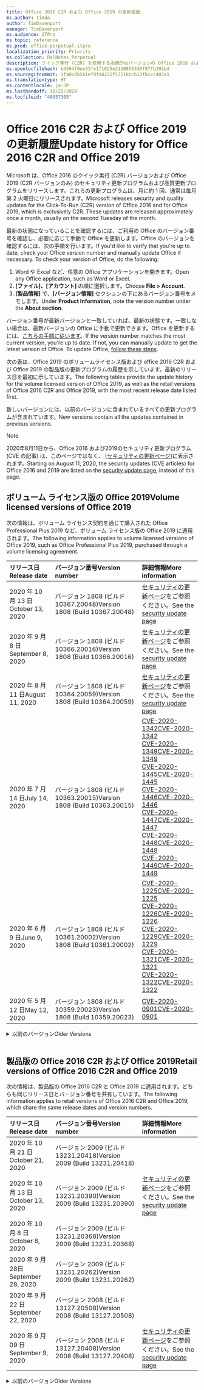 ```yaml
---
title: Office 2016 C2R および Office 2019 の更新履歴
ms.author: timda
author: TimDavenport
manager: TimDavenport
ms.audience: ITPro
ms.topic: reference
ms.prod: office-perpetual-itpro
localization_priority: Priority
ms.collection: RelNotes_Perpetual
description: クイック実行 (C2R) を使用する永続的なバージョンの Office 2016 および 2019 の更新履歴を IT 技術者に提供します
ms.openlocfilehash: b4564f0ee33fe1f1625e2410855330f07fb391bd
ms.sourcegitcommit: 1fa0c0b581efdfd4225f535186cb12fbccc403a1
ms.translationtype: HT
ms.contentlocale: ja-JP
ms.lasthandoff: 10/22/2020
ms.locfileid: "48657305"
---
```

# <a name="update-history-for-office-2016-c2r-and-office-2019"></a><span data-ttu-id="ab1bf-103">Office 2016 C2R および Office 2019 の更新履歴</span><span class="sxs-lookup"><span data-stu-id="ab1bf-103">Update history for Office 2016 C2R and Office 2019</span></span>

<span data-ttu-id="ab1bf-p101">Microsoft は、Office 2016 のクイック実行 (C2R) バージョンおよび Office 2019 (C2R バージョンのみ) のセキュリティ更新プログラムおよび品質更新プログラムをリリースします。これらの更新プログラムは、月に約 1 回、通常は毎月第 2 火曜日にリリースされます。</span><span class="sxs-lookup"><span data-stu-id="ab1bf-p101">Microsoft releases security and quality updates for the Click-To-Run (C2R) version of Office 2016 and for Office 2019, which is exclusively C2R. These updates are released approximately once a month, usually on the second Tuesday of the month.</span></span>

<span data-ttu-id="ab1bf-p102">最新の状態になっていることを確認するには、ご利用の Office のバージョン番号を確認し、必要に応じて手動で Office を更新します。Office のバージョンを確認するには、次の手順を行います。</span><span class="sxs-lookup"><span data-stu-id="ab1bf-p102">If you'd like to verify that you're up to date, check your Office version number and manually update Office if necessary. To check your version of Office, do the following:</span></span>

  1.    <span data-ttu-id="ab1bf-108">Word や Excel など、任意の Office アプリケーションを開きます。</span><span class="sxs-lookup"><span data-stu-id="ab1bf-108">Open any Office application, such as Word or Excel.</span></span>
  2.    <span data-ttu-id="ab1bf-109">**[ファイル]、[アカウント]** の順に選択します。</span><span class="sxs-lookup"><span data-stu-id="ab1bf-109">Choose **File > Account**.</span></span>
  3.    <span data-ttu-id="ab1bf-110">**[製品情報]** で、**[バージョン情報]** セクションの下にあるバージョン番号をメモします。</span><span class="sxs-lookup"><span data-stu-id="ab1bf-110">Under **Product Information**, note the version number under the **About section**.</span></span>

<span data-ttu-id="ab1bf-p103">バージョン番号が最新バージョンと一致していれば、最新の状態です。一致しない場合は、最新バージョンの Office に手動で更新できます。Office を更新するには、[こちらの手順に従います](https://support.office.com/article/2ab296f3-7f03-43a2-8e50-46de917611c5)。</span><span class="sxs-lookup"><span data-stu-id="ab1bf-p103">If the version number matches the most current version, you're up to date. If not, you can manually update to get the latest version of Office. To update Office, [follow these steps](https://support.office.com/article/2ab296f3-7f03-43a2-8e50-46de917611c5).</span></span>


<span data-ttu-id="ab1bf-114">次の表は、Office 2019 のボリュームライセンス版および office 2016 C2R および Office 2019 の製品版の更新プログラムの履歴を示しています。最新のリリース日を最初に示しています。</span><span class="sxs-lookup"><span data-stu-id="ab1bf-114">The following tables provide the update history for the volume licensed version of Office 2019, as well as the retail versions of Office 2016 C2R and Office 2019, with the most recent release date listed first.</span></span>

<span data-ttu-id="ab1bf-115">新しいバージョンには、以前のバージョンに含まれているすべての更新プログラムが含まれています。</span><span class="sxs-lookup"><span data-stu-id="ab1bf-115">New versions contain all the updates contained in previous versions.</span></span>


 > [!NOTE]
> <span data-ttu-id="ab1bf-116">2020年8月11日から、Office 2016 および2019のセキュリティ更新プログラム (CVE の記事) は、このページではなく、 [[セキュリティの更新ページ](https://docs.microsoft.com/officeupdates/microsoft365-apps-security-updates)]に表示されます。</span><span class="sxs-lookup"><span data-stu-id="ab1bf-116">Starting on August 11, 2020, the security updates (CVE articles) for Office 2016 and 2019 are listed on the [security update page](https://docs.microsoft.com/officeupdates/microsoft365-apps-security-updates), instead of this page.</span></span> 


## <a name="volume-licensed-versions-of-office-2019"></a><span data-ttu-id="ab1bf-117">ボリューム ライセンス版の Office 2019</span><span class="sxs-lookup"><span data-stu-id="ab1bf-117">Volume licensed versions of Office 2019</span></span>
<span data-ttu-id="ab1bf-118">次の情報は、ボリューム ライセンス契約を通じて購入された Office Professional Plus 2019 など、ボリューム ライセンス版の Office 2019 に適用されます。</span><span class="sxs-lookup"><span data-stu-id="ab1bf-118">The following information applies to volume licensed versions of Office 2019, such as Office Professional Plus 2019, purchased through a volume licensing agreement.</span></span>

[//]: # (VL テーブルを削除しない 開始)


|<span data-ttu-id="ab1bf-120">**リリース日**</span><span class="sxs-lookup"><span data-stu-id="ab1bf-120">**Release date**</span></span>|<span data-ttu-id="ab1bf-121">**バージョン番号**</span><span class="sxs-lookup"><span data-stu-id="ab1bf-121">**Version number**</span></span>|<span data-ttu-id="ab1bf-122">**詳細情報**</span><span class="sxs-lookup"><span data-stu-id="ab1bf-122">**More information**</span></span>|
|:-----|:-----|:-----|
|<span data-ttu-id="ab1bf-123">2020 年 10 月 13 日</span><span class="sxs-lookup"><span data-stu-id="ab1bf-123">October 13, 2020</span></span>|<span data-ttu-id="ab1bf-124">バージョン 1808 (ビルド 10367.20048)</span><span class="sxs-lookup"><span data-stu-id="ab1bf-124">Version 1808 (Build 10367.20048)</span></span>|<span data-ttu-id="ab1bf-125">[セキュリティの更新ページ](https://docs.microsoft.com/officeupdates/microsoft365-apps-security-updates)をご参照ください。</span><span class="sxs-lookup"><span data-stu-id="ab1bf-125">See the [security update page](https://docs.microsoft.com/officeupdates/microsoft365-apps-security-updates)</span></span>  |
|<span data-ttu-id="ab1bf-126">2020 年 9 月 8 日</span><span class="sxs-lookup"><span data-stu-id="ab1bf-126">September 8, 2020</span></span>|<span data-ttu-id="ab1bf-127">バージョン 1808 (ビルド 10366.20016)</span><span class="sxs-lookup"><span data-stu-id="ab1bf-127">Version 1808 (Build 10366.20016)</span></span>|<span data-ttu-id="ab1bf-128">[セキュリティの更新ページ](https://docs.microsoft.com/officeupdates/microsoft365-apps-security-updates)をご参照ください。</span><span class="sxs-lookup"><span data-stu-id="ab1bf-128">See the [security update page](https://docs.microsoft.com/officeupdates/microsoft365-apps-security-updates)</span></span> |
|<span data-ttu-id="ab1bf-129">2020 年 8 月 11 日</span><span class="sxs-lookup"><span data-stu-id="ab1bf-129">August 11, 2020</span></span>|<span data-ttu-id="ab1bf-130">バージョン 1808 (ビルド 10364.20059)</span><span class="sxs-lookup"><span data-stu-id="ab1bf-130">Version 1808 (Build 10364.20059)</span></span>|<span data-ttu-id="ab1bf-131">[セキュリティの更新ページ](https://docs.microsoft.com/officeupdates/microsoft365-apps-security-updates)をご参照ください。</span><span class="sxs-lookup"><span data-stu-id="ab1bf-131">See the [security update page](https://docs.microsoft.com/officeupdates/microsoft365-apps-security-updates)</span></span> |
|<span data-ttu-id="ab1bf-132">2020 年 7 月 14 日</span><span class="sxs-lookup"><span data-stu-id="ab1bf-132">July 14, 2020</span></span>   |<span data-ttu-id="ab1bf-133">バージョン 1808 (ビルド 10363.20015)</span><span class="sxs-lookup"><span data-stu-id="ab1bf-133">Version 1808 (Build 10363.20015)</span></span>  |[<span data-ttu-id="ab1bf-134">CVE-2020-1342</span><span class="sxs-lookup"><span data-stu-id="ab1bf-134">CVE-2020-1342</span></span>](https://portal.msrc.microsoft.com/ja-JP/security-guidance/advisory/CVE-2020-1342) <br/>[<span data-ttu-id="ab1bf-135">CVE-2020-1349</span><span class="sxs-lookup"><span data-stu-id="ab1bf-135">CVE-2020-1349</span></span>](https://portal.msrc.microsoft.com/ja-JP/security-guidance/advisory/CVE-2020-1349) <br/>[<span data-ttu-id="ab1bf-136">CVE-2020-1445</span><span class="sxs-lookup"><span data-stu-id="ab1bf-136">CVE-2020-1445</span></span>](https://portal.msrc.microsoft.com/ja-JP/security-guidance/advisory/CVE-2020-1445) <br/>[<span data-ttu-id="ab1bf-137">CVE-2020-1446</span><span class="sxs-lookup"><span data-stu-id="ab1bf-137">CVE-2020-1446</span></span>](https://portal.msrc.microsoft.com/ja-JP/security-guidance/advisory/CVE-2020-1446) <br/>[<span data-ttu-id="ab1bf-138">CVE-2020-1447</span><span class="sxs-lookup"><span data-stu-id="ab1bf-138">CVE-2020-1447</span></span>](https://portal.msrc.microsoft.com/ja-JP/security-guidance/advisory/CVE-2020-1447) <br/>[<span data-ttu-id="ab1bf-139">CVE-2020-1448</span><span class="sxs-lookup"><span data-stu-id="ab1bf-139">CVE-2020-1448</span></span>](https://portal.msrc.microsoft.com/ja-JP/security-guidance/advisory/CVE-2020-1448) <br/>[<span data-ttu-id="ab1bf-140">CVE-2020-1449</span><span class="sxs-lookup"><span data-stu-id="ab1bf-140">CVE-2020-1449</span></span>](https://portal.msrc.microsoft.com/ja-JP/security-guidance/advisory/CVE-2020-1449) <br/>|
|<span data-ttu-id="ab1bf-141">2020 年 6 月 9 日</span><span class="sxs-lookup"><span data-stu-id="ab1bf-141">June 9, 2020</span></span>   |<span data-ttu-id="ab1bf-142">バージョン 1808 (ビルド 10361.20002)</span><span class="sxs-lookup"><span data-stu-id="ab1bf-142">Version 1808 (Build 10361.20002)</span></span>  |[<span data-ttu-id="ab1bf-143">CVE-2020-1225</span><span class="sxs-lookup"><span data-stu-id="ab1bf-143">CVE-2020-1225</span></span>](https://portal.msrc.microsoft.com/ja-JP/security-guidance/advisory/CVE-2020-1225) <br/> [<span data-ttu-id="ab1bf-144">CVE-2020-1226</span><span class="sxs-lookup"><span data-stu-id="ab1bf-144">CVE-2020-1226</span></span>](https://portal.msrc.microsoft.com/ja-JP/security-guidance/advisory/CVE-2020-1226) <br/>[<span data-ttu-id="ab1bf-145">CVE-2020-1229</span><span class="sxs-lookup"><span data-stu-id="ab1bf-145">CVE-2020-1229</span></span>](https://portal.msrc.microsoft.com/ja-JP/security-guidance/advisory/CVE-2020-1229) <br/>[<span data-ttu-id="ab1bf-146">CVE-2020-1321</span><span class="sxs-lookup"><span data-stu-id="ab1bf-146">CVE-2020-1321</span></span>](https://portal.msrc.microsoft.com/ja-JP/security-guidance/advisory/CVE-2020-1321) <br/>[<span data-ttu-id="ab1bf-147">CVE-2020-1322</span><span class="sxs-lookup"><span data-stu-id="ab1bf-147">CVE-2020-1322</span></span>](https://portal.msrc.microsoft.com/ja-JP/security-guidance/advisory/CVE-2020-1322) <br/>|
|<span data-ttu-id="ab1bf-148">2020 年 5 月 12 日</span><span class="sxs-lookup"><span data-stu-id="ab1bf-148">May 12, 2020</span></span>   |<span data-ttu-id="ab1bf-149">バージョン 1808 (ビルド 10359.20023)</span><span class="sxs-lookup"><span data-stu-id="ab1bf-149">Version 1808 (Build 10359.20023)</span></span>  |[<span data-ttu-id="ab1bf-150">CVE-2020-0901</span><span class="sxs-lookup"><span data-stu-id="ab1bf-150">CVE-2020-0901</span></span>](https://portal.msrc.microsoft.com/ja-JP/security-guidance/advisory/CVE-2020-0901) <br/> |


[//]: # (VL テーブルを削除しない 終了)

<details>
<summary><span data-ttu-id="ab1bf-152">以前のバージョン</span><span class="sxs-lookup"><span data-stu-id="ab1bf-152">Older Versions</span></span></summary>
 

[//]: # (古い VL テーブルを削除しない 開始)


|<span data-ttu-id="ab1bf-154">**リリース日**</span><span class="sxs-lookup"><span data-stu-id="ab1bf-154">**Release date**</span></span>|<span data-ttu-id="ab1bf-155">**バージョン番号**</span><span class="sxs-lookup"><span data-stu-id="ab1bf-155">**Version number**</span></span>|<span data-ttu-id="ab1bf-156">**詳細情報**</span><span class="sxs-lookup"><span data-stu-id="ab1bf-156">**More information**</span></span>|
|:-----|:-----|:-----|
|<span data-ttu-id="ab1bf-157">2020 年 4 月 14 日</span><span class="sxs-lookup"><span data-stu-id="ab1bf-157">April 14, 2020</span></span>   |<span data-ttu-id="ab1bf-158">バージョン 1808 (ビルド 10358.20061)</span><span class="sxs-lookup"><span data-stu-id="ab1bf-158">Version 1808 (Build 10358.20061)</span></span>  |[<span data-ttu-id="ab1bf-159">CVE-2020-0760</span><span class="sxs-lookup"><span data-stu-id="ab1bf-159">CVE-2020-0760</span></span>](https://portal.msrc.microsoft.com/ja-JP/security-guidance/advisory/CVE-2020-0760) <br/> [<span data-ttu-id="ab1bf-160">CVE-2020-0906</span><span class="sxs-lookup"><span data-stu-id="ab1bf-160">CVE-2020-0906</span></span>](https://portal.msrc.microsoft.com/ja-JP/security-guidance/advisory/CVE-2020-0906) <br/> [<span data-ttu-id="ab1bf-161">CVE-2020-0961</span><span class="sxs-lookup"><span data-stu-id="ab1bf-161">CVE-2020-0961</span></span>](https://portal.msrc.microsoft.com/ja-JP/security-guidance/advisory/CVE-2020-0961) <br/> [<span data-ttu-id="ab1bf-162">CVE-2020-0980</span><span class="sxs-lookup"><span data-stu-id="ab1bf-162">CVE-2020-0980</span></span>](https://portal.msrc.microsoft.com/ja-JP/security-guidance/advisory/CVE-2020-0980) <br/>[<span data-ttu-id="ab1bf-163">CVE-2020-0991</span><span class="sxs-lookup"><span data-stu-id="ab1bf-163">CVE-2020-0991</span></span>](https://portal.msrc.microsoft.com/ja-JP/security-guidance/advisory/CVE-2020-0991) <br/> |
|<span data-ttu-id="ab1bf-164">2020 年 3 月 10 日</span><span class="sxs-lookup"><span data-stu-id="ab1bf-164">March 10, 2020</span></span>   |<span data-ttu-id="ab1bf-165">バージョン 1808 (ビルド 10357.20081)</span><span class="sxs-lookup"><span data-stu-id="ab1bf-165">Version 1808 (Build 10357.20081)</span></span>  |[<span data-ttu-id="ab1bf-166">CVE-2020-0850</span><span class="sxs-lookup"><span data-stu-id="ab1bf-166">CVE-2020-0850</span></span>](https://portal.msrc.microsoft.com/ja-JP/security-guidance/advisory/CVE-2020-0850) <br/> [<span data-ttu-id="ab1bf-167">CVE-2020-0852</span><span class="sxs-lookup"><span data-stu-id="ab1bf-167">CVE-2020-0852</span></span>](https://portal.msrc.microsoft.com/ja-JP/security-guidance/advisory/CVE-2020-0852) <br/> [<span data-ttu-id="ab1bf-168">CVE-2020-0892</span><span class="sxs-lookup"><span data-stu-id="ab1bf-168">CVE-2020-0892</span></span>](https://portal.msrc.microsoft.com/ja-JP/security-guidance/advisory/CVE-2020-0892) <br/>  |
|<span data-ttu-id="ab1bf-169">2020 年 2 月 11 日</span><span class="sxs-lookup"><span data-stu-id="ab1bf-169">February 11, 2020</span></span>   |<span data-ttu-id="ab1bf-170">バージョン 1808 (ビルド 10356.20006)</span><span class="sxs-lookup"><span data-stu-id="ab1bf-170">Version 1808 (Build 10356.20006)</span></span>  |[<span data-ttu-id="ab1bf-171">CVE-2020-0696</span><span class="sxs-lookup"><span data-stu-id="ab1bf-171">CVE-2020-0696</span></span>](https://portal.msrc.microsoft.com/ja-JP/security-guidance/advisory/CVE-2020-0696) <br/> [<span data-ttu-id="ab1bf-172">CVE-2020-0759</span><span class="sxs-lookup"><span data-stu-id="ab1bf-172">CVE-2020-0759</span></span>](https://portal.msrc.microsoft.com/ja-JP/security-guidance/advisory/CVE-2020-0759) <br/>  |


[//]: # (古い VL テーブルを削除しない 終了)

</details>


<br/>

## <a name="retail-versions-of-office-2016-c2r-and-office-2019"></a><span data-ttu-id="ab1bf-174">製品版の Office 2016 C2R および Office 2019</span><span class="sxs-lookup"><span data-stu-id="ab1bf-174">Retail versions of Office 2016 C2R and Office 2019</span></span>
<span data-ttu-id="ab1bf-175">次の情報は、製品版の Office 2016 C2R と Office 2019 に適用されます。どちらも同じリリース日とバージョン番号を共有しています。</span><span class="sxs-lookup"><span data-stu-id="ab1bf-175">The following information applies to retail versions of Office 2016 C2R and Office 2019, which share the same release dates and version numbers.</span></span>

[//]: # (リテール テーブルを削除しない 開始)


|<span data-ttu-id="ab1bf-177">**リリース日**</span><span class="sxs-lookup"><span data-stu-id="ab1bf-177">**Release date**</span></span>|<span data-ttu-id="ab1bf-178">**バージョン番号**</span><span class="sxs-lookup"><span data-stu-id="ab1bf-178">**Version number**</span></span>|<span data-ttu-id="ab1bf-179">**詳細情報**</span><span class="sxs-lookup"><span data-stu-id="ab1bf-179">**More information**</span></span>|
|:-----|:-----|:-----|
|<span data-ttu-id="ab1bf-180">2020 年 10 月 21 日</span><span class="sxs-lookup"><span data-stu-id="ab1bf-180">October 21, 2020</span></span>|<span data-ttu-id="ab1bf-181">バージョン 2009 (ビルド 13231.20418)</span><span class="sxs-lookup"><span data-stu-id="ab1bf-181">Version 2009 (Build 13231.20418)</span></span>| |
|<span data-ttu-id="ab1bf-182">2020 年 10 月 13 日</span><span class="sxs-lookup"><span data-stu-id="ab1bf-182">October 13, 2020</span></span>|<span data-ttu-id="ab1bf-183">バージョン 2009 (ビルド 13231.20390)</span><span class="sxs-lookup"><span data-stu-id="ab1bf-183">Version 2009 (Build 13231.20390)</span></span>|<span data-ttu-id="ab1bf-184">[セキュリティの更新ページ](https://docs.microsoft.com/officeupdates/microsoft365-apps-security-updates)をご参照ください。</span><span class="sxs-lookup"><span data-stu-id="ab1bf-184">See the [security update page](https://docs.microsoft.com/officeupdates/microsoft365-apps-security-updates)</span></span>  |
|<span data-ttu-id="ab1bf-185">2020 年 10 月 8 日</span><span class="sxs-lookup"><span data-stu-id="ab1bf-185">October 8, 2020</span></span>|<span data-ttu-id="ab1bf-186">バージョン 2009 (ビルド 13231.20368)</span><span class="sxs-lookup"><span data-stu-id="ab1bf-186">Version 2009 (Build 13231.20368)</span></span>| |
|<span data-ttu-id="ab1bf-187">2020 年 9 月 28日</span><span class="sxs-lookup"><span data-stu-id="ab1bf-187">September 28, 2020</span></span>|<span data-ttu-id="ab1bf-188">バージョン 2009 (ビルド 13231.20262)</span><span class="sxs-lookup"><span data-stu-id="ab1bf-188">Version 2009 (Build 13231.20262)</span></span>| |
|<span data-ttu-id="ab1bf-189">2020 年 9 月 22 日</span><span class="sxs-lookup"><span data-stu-id="ab1bf-189">September 22, 2020</span></span>|<span data-ttu-id="ab1bf-190">バージョン 2008 (ビルド 13127.20508)</span><span class="sxs-lookup"><span data-stu-id="ab1bf-190">Version 2008 (Build 13127.20508)</span></span>| |
|<span data-ttu-id="ab1bf-191">2020 年 9 月 09 日</span><span class="sxs-lookup"><span data-stu-id="ab1bf-191">September 9, 2020</span></span>|<span data-ttu-id="ab1bf-192">バージョン 2008 (ビルド13127.20408)</span><span class="sxs-lookup"><span data-stu-id="ab1bf-192">Version 2008 (Build 13127.20408)</span></span>|<span data-ttu-id="ab1bf-193">[セキュリティの更新ページ](https://docs.microsoft.com/officeupdates/microsoft365-apps-security-updates)をご参照ください。</span><span class="sxs-lookup"><span data-stu-id="ab1bf-193">See the [security update page](https://docs.microsoft.com/officeupdates/microsoft365-apps-security-updates)</span></span> |


[//]: # (リテール テーブルを削除しない 終了)

<details>
<summary><span data-ttu-id="ab1bf-195">以前のバージョン</span><span class="sxs-lookup"><span data-stu-id="ab1bf-195">Older Versions</span></span></summary>
 

[//]: # (古いリテール テーブルを削除しない 開始)


|<span data-ttu-id="ab1bf-197">**リリース日**</span><span class="sxs-lookup"><span data-stu-id="ab1bf-197">**Release date**</span></span>|<span data-ttu-id="ab1bf-198">**バージョン番号**</span><span class="sxs-lookup"><span data-stu-id="ab1bf-198">**Version number**</span></span>|<span data-ttu-id="ab1bf-199">**詳細情報**</span><span class="sxs-lookup"><span data-stu-id="ab1bf-199">**More information**</span></span>|
|:-----|:-----|:-----|
|<span data-ttu-id="ab1bf-200">2020 年 8 月 31 日</span><span class="sxs-lookup"><span data-stu-id="ab1bf-200">August 31, 2020</span></span>|<span data-ttu-id="ab1bf-201">バージョン 2008 (ビルド 13127.20296)</span><span class="sxs-lookup"><span data-stu-id="ab1bf-201">Version 2008 (Build 13127.20296)</span></span>| |
|<span data-ttu-id="ab1bf-202">2020 年 8 月 25 日</span><span class="sxs-lookup"><span data-stu-id="ab1bf-202">August 25, 2020</span></span>|<span data-ttu-id="ab1bf-203">バージョン 2007 (ビルド 13029.20460)</span><span class="sxs-lookup"><span data-stu-id="ab1bf-203">Version 2007 (Build 13029.20460)</span></span>| |
|<span data-ttu-id="ab1bf-204">2020 年 8 月 11 日</span><span class="sxs-lookup"><span data-stu-id="ab1bf-204">August 11, 2020</span></span>|<span data-ttu-id="ab1bf-205">バージョン 2007 (ビルド 13029.20344)</span><span class="sxs-lookup"><span data-stu-id="ab1bf-205">Version 2007 (Build 13029.20344)</span></span>|<span data-ttu-id="ab1bf-206">[セキュリティの更新ページ](https://docs.microsoft.com/officeupdates/microsoft365-apps-security-updates)をご参照ください。</span><span class="sxs-lookup"><span data-stu-id="ab1bf-206">See the [security update page](https://docs.microsoft.com/officeupdates/microsoft365-apps-security-updates)</span></span> |
|<span data-ttu-id="ab1bf-207">2020 年 7 月 30 日</span><span class="sxs-lookup"><span data-stu-id="ab1bf-207">July 30, 2020</span></span>|<span data-ttu-id="ab1bf-208">バージョン 2007 (ビルド 13029.20308)</span><span class="sxs-lookup"><span data-stu-id="ab1bf-208">Version 2007 (Build 13029.20308)</span></span>  |<span data-ttu-id="ab1bf-209">さまざまなバグとパフォーマンスの修正。</span><span class="sxs-lookup"><span data-stu-id="ab1bf-209">Various bug and performance fixes.</span></span>  <br/>  |
|<span data-ttu-id="ab1bf-210">2020 年 7 月 28 日</span><span class="sxs-lookup"><span data-stu-id="ab1bf-210">July 28, 2020</span></span>|<span data-ttu-id="ab1bf-211">バージョン 2006 (ビルド 13001.20498)</span><span class="sxs-lookup"><span data-stu-id="ab1bf-211">Version 2006 (Build 13001.20498)</span></span>  |<span data-ttu-id="ab1bf-212">さまざまなバグとパフォーマンスの修正。</span><span class="sxs-lookup"><span data-stu-id="ab1bf-212">Various bug and performance fixes.</span></span>  <br/>  |
|<span data-ttu-id="ab1bf-213">2020 年 7 月 14 日</span><span class="sxs-lookup"><span data-stu-id="ab1bf-213">July 14, 2020</span></span>|<span data-ttu-id="ab1bf-214">バージョン 2006 (ビルド 13001.20384)</span><span class="sxs-lookup"><span data-stu-id="ab1bf-214">Version 2006 (Build 13001.20384)</span></span>  |[<span data-ttu-id="ab1bf-215">CVE-2020-1342</span><span class="sxs-lookup"><span data-stu-id="ab1bf-215">CVE-2020-1342</span></span>](https://portal.msrc.microsoft.com/ja-JP/security-guidance/advisory/CVE-2020-1342) <br/>[<span data-ttu-id="ab1bf-216">CVE-2020-1349</span><span class="sxs-lookup"><span data-stu-id="ab1bf-216">CVE-2020-1349</span></span>](https://portal.msrc.microsoft.com/ja-JP/security-guidance/advisory/CVE-2020-1349) <br/>[<span data-ttu-id="ab1bf-217">CVE-2020-1445</span><span class="sxs-lookup"><span data-stu-id="ab1bf-217">CVE-2020-1445</span></span>](https://portal.msrc.microsoft.com/ja-JP/security-guidance/advisory/CVE-2020-1445) <br/>[<span data-ttu-id="ab1bf-218">CVE-2020-1446</span><span class="sxs-lookup"><span data-stu-id="ab1bf-218">CVE-2020-1446</span></span>](https://portal.msrc.microsoft.com/ja-JP/security-guidance/advisory/CVE-2020-1446) <br/>[<span data-ttu-id="ab1bf-219">CVE-2020-1447</span><span class="sxs-lookup"><span data-stu-id="ab1bf-219">CVE-2020-1447</span></span>](https://portal.msrc.microsoft.com/ja-JP/security-guidance/advisory/CVE-2020-1447) <br/>[<span data-ttu-id="ab1bf-220">CVE-2020-1449</span><span class="sxs-lookup"><span data-stu-id="ab1bf-220">CVE-2020-1449</span></span>](https://portal.msrc.microsoft.com/ja-JP/security-guidance/advisory/CVE-2020-1449) <br/>[<span data-ttu-id="ab1bf-221">CVE-2020-1458</span><span class="sxs-lookup"><span data-stu-id="ab1bf-221">CVE-2020-1458</span></span>](https://portal.msrc.microsoft.com/ja-JP/security-guidance/advisory/CVE-2020-1458) <br/>|
|<span data-ttu-id="ab1bf-222">2020 年 6 月 30 日</span><span class="sxs-lookup"><span data-stu-id="ab1bf-222">June 30, 2020</span></span>|<span data-ttu-id="ab1bf-223">バージョン 2006 (ビルド 13001.20266)</span><span class="sxs-lookup"><span data-stu-id="ab1bf-223">Version 2006 (Build 13001.20266)</span></span>  |<span data-ttu-id="ab1bf-224">さまざまなバグとパフォーマンスの修正。</span><span class="sxs-lookup"><span data-stu-id="ab1bf-224">Various bug and performance fixes.</span></span>  <br/>  |
|<span data-ttu-id="ab1bf-225">2020 年 6 月 24 日</span><span class="sxs-lookup"><span data-stu-id="ab1bf-225">June 24, 2020</span></span>|<span data-ttu-id="ab1bf-226">バージョン 2005 (ビルド 12827.20470)</span><span class="sxs-lookup"><span data-stu-id="ab1bf-226">Version 2005 (Build 12827.20470)</span></span>  |<span data-ttu-id="ab1bf-227">さまざまなバグとパフォーマンスの修正。</span><span class="sxs-lookup"><span data-stu-id="ab1bf-227">Various bug and performance fixes.</span></span>  <br/>  |
|<span data-ttu-id="ab1bf-228">2020 年 6 月 9 日</span><span class="sxs-lookup"><span data-stu-id="ab1bf-228">June 9, 2020</span></span>|<span data-ttu-id="ab1bf-229">バージョン 2005 (ビルド 12827.20336)</span><span class="sxs-lookup"><span data-stu-id="ab1bf-229">Version 2005 (Build 12827.20336)</span></span>  |[<span data-ttu-id="ab1bf-230">CVE-2020-1225</span><span class="sxs-lookup"><span data-stu-id="ab1bf-230">CVE-2020-1225</span></span>](https://portal.msrc.microsoft.com/ja-JP/security-guidance/advisory/CVE-2020-1225)  <br/> [<span data-ttu-id="ab1bf-231">CVE-2020-1226</span><span class="sxs-lookup"><span data-stu-id="ab1bf-231">CVE-2020-1226</span></span>](https://portal.msrc.microsoft.com/ja-JP/security-guidance/advisory/CVE-2020-1226)  <br/> [<span data-ttu-id="ab1bf-232">CVE-2020-1229</span><span class="sxs-lookup"><span data-stu-id="ab1bf-232">CVE-2020-1229</span></span>](https://portal.msrc.microsoft.com/ja-JP/security-guidance/advisory/CVE-2020-1229)  <br/> [<span data-ttu-id="ab1bf-233">CVE-2020-1321</span><span class="sxs-lookup"><span data-stu-id="ab1bf-233">CVE-2020-1321</span></span>](https://portal.msrc.microsoft.com/ja-JP/security-guidance/advisory/CVE-2020-1321)  <br/> [<span data-ttu-id="ab1bf-234">CVE-2020-1322</span><span class="sxs-lookup"><span data-stu-id="ab1bf-234">CVE-2020-1322</span></span>](https://portal.msrc.microsoft.com/ja-JP/security-guidance/advisory/CVE-2020-1322)  <br/>|
|<span data-ttu-id="ab1bf-235">2020 年 6 月 2 日</span><span class="sxs-lookup"><span data-stu-id="ab1bf-235">June 2, 2020</span></span>|<span data-ttu-id="ab1bf-236">バージョン 2005 (ビルド 12827.20268)</span><span class="sxs-lookup"><span data-stu-id="ab1bf-236">Version 2005 (Build 12827.20268)</span></span>  |<span data-ttu-id="ab1bf-237">さまざまなバグとパフォーマンスの修正。</span><span class="sxs-lookup"><span data-stu-id="ab1bf-237">Various bug and performance fixes.</span></span>  <br/>  |
|<span data-ttu-id="ab1bf-238">2020 年 5 月21日</span><span class="sxs-lookup"><span data-stu-id="ab1bf-238">May 21, 2020</span></span>|<span data-ttu-id="ab1bf-239">バージョン 2004 (ビルド12730.20352)</span><span class="sxs-lookup"><span data-stu-id="ab1bf-239">Version 2004 (Build 12730.20352)</span></span>  |<span data-ttu-id="ab1bf-240">さまざまなバグとパフォーマンスの修正。</span><span class="sxs-lookup"><span data-stu-id="ab1bf-240">Various bug and performance fixes.</span></span>  <br/>  |
|<span data-ttu-id="ab1bf-241">2020 年 5 月 12 日</span><span class="sxs-lookup"><span data-stu-id="ab1bf-241">May 12, 2020</span></span>|<span data-ttu-id="ab1bf-242">バージョン 2004 (ビルド 12730.20270)</span><span class="sxs-lookup"><span data-stu-id="ab1bf-242">Version 2004 (Build 12730.20270)</span></span>  |[<span data-ttu-id="ab1bf-243">CVE-2020-0901</span><span class="sxs-lookup"><span data-stu-id="ab1bf-243">CVE-2020-0901</span></span>](https://portal.msrc.microsoft.com/ja-JP/security-guidance/advisory/CVE-2020-0901)  <br/>  |
|<span data-ttu-id="ab1bf-244">2020 年 5 月 4 日</span><span class="sxs-lookup"><span data-stu-id="ab1bf-244">May 4, 2020</span></span>|<span data-ttu-id="ab1bf-245">バージョン 2004 (ビルド 12730.20250)</span><span class="sxs-lookup"><span data-stu-id="ab1bf-245">Version 2004 (Build 12730.20250)</span></span>  |[<span data-ttu-id="ab1bf-246">リンク</span><span class="sxs-lookup"><span data-stu-id="ab1bf-246">Link</span></span>](https://support.microsoft.com/office/excel-word-powerpoint-file-becomes-corrupt-when-opening-a-file-that-contains-a-vba-project-or-after-enabling-a-macro-in-an-open-file-ad6ee6ca-db23-4614-a403-282821eb99f6?ui=en-us&rs=en-us&ad=us)<br/>  |
|<span data-ttu-id="ab1bf-247">2020 年 4 月 29 日</span><span class="sxs-lookup"><span data-stu-id="ab1bf-247">April 29, 2020</span></span>|<span data-ttu-id="ab1bf-248">バージョン 2004 (ビルド 12730.20236)</span><span class="sxs-lookup"><span data-stu-id="ab1bf-248">Version 2004 (Build 12730.20236)</span></span>  |<span data-ttu-id="ab1bf-249">さまざまなバグとパフォーマンスの修正。</span><span class="sxs-lookup"><span data-stu-id="ab1bf-249">Various bug and performance fixes.</span></span> <br/>  |
|<span data-ttu-id="ab1bf-250">2020 年 4 月 15 日</span><span class="sxs-lookup"><span data-stu-id="ab1bf-250">April 15, 2020</span></span>|<span data-ttu-id="ab1bf-251">バージョン 2003 (ビルド 12624.20466)</span><span class="sxs-lookup"><span data-stu-id="ab1bf-251">Version 2003 (Build 12624.20466)</span></span>  |<span data-ttu-id="ab1bf-252">さまざまなバグとパフォーマンスの修正。</span><span class="sxs-lookup"><span data-stu-id="ab1bf-252">Various bug and performance fixes.</span></span> <br/>  |
|<span data-ttu-id="ab1bf-253">2020 年 4 月 14 日</span><span class="sxs-lookup"><span data-stu-id="ab1bf-253">April 14, 2020</span></span>|<span data-ttu-id="ab1bf-254">バージョン 2003 (ビルド 12624.20442)</span><span class="sxs-lookup"><span data-stu-id="ab1bf-254">Version 2003 (Build 12624.20442)</span></span>  |[<span data-ttu-id="ab1bf-255">CVE-2020-0760</span><span class="sxs-lookup"><span data-stu-id="ab1bf-255">CVE-2020-0760</span></span>](https://portal.msrc.microsoft.com/ja-JP/security-guidance/advisory/CVE-2020-0760) <br/> [<span data-ttu-id="ab1bf-256">CVE-2020-0906</span><span class="sxs-lookup"><span data-stu-id="ab1bf-256">CVE-2020-0906</span></span>](https://portal.msrc.microsoft.com/ja-JP/security-guidance/advisory/CVE-2020-0906) <br/> [<span data-ttu-id="ab1bf-257">CVE-2020-0961</span><span class="sxs-lookup"><span data-stu-id="ab1bf-257">CVE-2020-0961</span></span>](https://portal.msrc.microsoft.com/ja-JP/security-guidance/advisory/CVE-2020-0961) <br/> [<span data-ttu-id="ab1bf-258">CVE-2020-0979</span><span class="sxs-lookup"><span data-stu-id="ab1bf-258">CVE-2020-0979</span></span>](https://portal.msrc.microsoft.com/ja-JP/security-guidance/advisory/CVE-2020-0979) <br/> [<span data-ttu-id="ab1bf-259">CVE-2020-0980</span><span class="sxs-lookup"><span data-stu-id="ab1bf-259">CVE-2020-0980</span></span>](https://portal.msrc.microsoft.com/ja-JP/security-guidance/advisory/CVE-2020-0980) <br/>[<span data-ttu-id="ab1bf-260">CVE-2020-0991</span><span class="sxs-lookup"><span data-stu-id="ab1bf-260">CVE-2020-0991</span></span>](https://portal.msrc.microsoft.com/ja-JP/security-guidance/advisory/CVE-2020-0991) <br/> |
|<span data-ttu-id="ab1bf-261">2020 年 3 月 31 日</span><span class="sxs-lookup"><span data-stu-id="ab1bf-261">March 31, 2020</span></span>|<span data-ttu-id="ab1bf-262">バージョン 2003 (ビルド 12624.20382)</span><span class="sxs-lookup"><span data-stu-id="ab1bf-262">Version 2003 (Build 12624.20382)</span></span>  |<span data-ttu-id="ab1bf-263">さまざまなバグとパフォーマンスの修正。</span><span class="sxs-lookup"><span data-stu-id="ab1bf-263">Various bug and performance fixes.</span></span> <br/>  |
|<span data-ttu-id="ab1bf-264">2020 年 3 月 25 日</span><span class="sxs-lookup"><span data-stu-id="ab1bf-264">March 25, 2020</span></span>|<span data-ttu-id="ab1bf-265">バージョン 2003 (ビルド 12624.20320)</span><span class="sxs-lookup"><span data-stu-id="ab1bf-265">Version 2003 (Build 12624.20320)</span></span>  |<span data-ttu-id="ab1bf-266">さまざまなバグとパフォーマンスの修正。</span><span class="sxs-lookup"><span data-stu-id="ab1bf-266">Various bug and performance fixes.</span></span> <br/>  |
|<span data-ttu-id="ab1bf-267">2020 年 3 月 10 日</span><span class="sxs-lookup"><span data-stu-id="ab1bf-267">March 10, 2020</span></span>|<span data-ttu-id="ab1bf-268">バージョン 2002 (ビルド 12527.20278)</span><span class="sxs-lookup"><span data-stu-id="ab1bf-268">Version 2002 (Build 12527.20278)</span></span>  |[<span data-ttu-id="ab1bf-269">CVE-2020-0850</span><span class="sxs-lookup"><span data-stu-id="ab1bf-269">CVE-2020-0850</span></span>](https://portal.msrc.microsoft.com/ja-JP/security-guidance/advisory/CVE-2020-0850) <br/> [<span data-ttu-id="ab1bf-270">CVE-2020-0851</span><span class="sxs-lookup"><span data-stu-id="ab1bf-270">CVE-2020-0851</span></span>](https://portal.msrc.microsoft.com/ja-JP/security-guidance/advisory/CVE-2020-0851) <br/> [<span data-ttu-id="ab1bf-271">CVE-2020-0855</span><span class="sxs-lookup"><span data-stu-id="ab1bf-271">CVE-2020-0855</span></span>](https://portal.msrc.microsoft.com/ja-JP/security-guidance/advisory/CVE-2020-0855) <br/> [<span data-ttu-id="ab1bf-272">CVE-2020-0892</span><span class="sxs-lookup"><span data-stu-id="ab1bf-272">CVE-2020-0892</span></span>](https://portal.msrc.microsoft.com/ja-JP/security-guidance/advisory/CVE-2020-0892) <br/>  |
|<span data-ttu-id="ab1bf-273">2020 年 3 月 1 日</span><span class="sxs-lookup"><span data-stu-id="ab1bf-273">March 1, 2020</span></span>   |<span data-ttu-id="ab1bf-274">バージョン 2002 (ビルド 12527.20242)</span><span class="sxs-lookup"><span data-stu-id="ab1bf-274">Version 2002 (Build 12527.20242)</span></span>  |<span data-ttu-id="ab1bf-275">サードパーティ製アプリケーションが Outlook からメールを送信できない原因となった問題に対処します。</span><span class="sxs-lookup"><span data-stu-id="ab1bf-275">Addresses an issue that caused third party applications to be unable to send email from Outlook.</span></span> <br/>  |


[//]: # (古いリテール テーブルを削除しない 終了)


</details>






